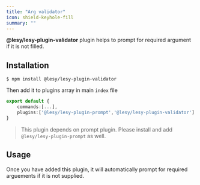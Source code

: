 ```yaml
---
title: "Arg validator"
icon: shield-keyhole-fill
summary: ""
---
```


**@lesy/lesy-plugin-validator** plugin helps to prompt for required argument if it is not filled.

## Installation

```shell
$ npm install @lesy/lesy-plugin-validator
```

Then add it to plugins array in main `index` file

```typescript
export default {
    commands:[...],
    plugins:['@lesy/lesy-plugin-prompt','@lesy/lesy-plugin-validator']
}
```

> This plugin depends on prompt plugin. Please install and add `@lesy/lesy-plugin-prompt` as well.

## Usage

Once you have added this plugin, it will automatically prompt for required arguements if it is not supplied.
